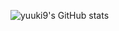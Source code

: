 ![yuuki9's GitHub stats](https://github-readme-stats.vercel.app/api?username=yuuki9&show_icons=true&theme=radical)
